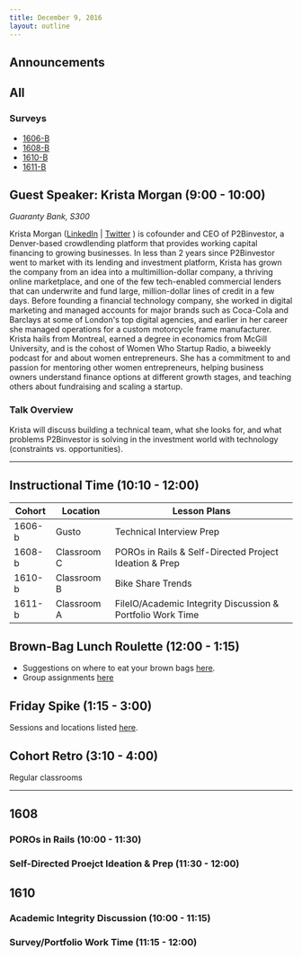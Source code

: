 ```yaml
---
title: December 9, 2016
layout: outline
---
```



## Announcements

## All

### Surveys
* [1606-B](https://goo.gl/forms/wZeY0zZB1FUkJMrd2)
* [1608-B](https://goo.gl/forms/aBcIbriVCoWBAOB23)
* [1610-B]()
* [1611-B](https://docs.google.com/a/casimircreative.com/forms/d/1E839RTDcuM0aXZa5fa3KlvK55yTTsy5pzvkdxlu04nk/edit?usp=drive_web)

## Guest Speaker: Krista Morgan (9:00 - 10:00)
*Guaranty Bank, S300*  

Krista Morgan ([LinkedIn](https://www.linkedin.com/in/kristamorgan) | [Twitter](https://twitter.com/krismtl) ) is cofounder and CEO of P2Binvestor, a Denver-based crowdlending platform that provides working capital financing to growing businesses. In less than 2 years since P2Binvestor went to market with its lending and investment platform, Krista has grown the company from an idea into a multimillion-dollar company, a thriving online marketplace, and one of the few tech-enabled commercial lenders that can underwrite and fund large, million-dollar lines of credit in a few days. Before founding a financial technology company, she worked in digital marketing and managed accounts for major brands such as Coca-Cola and Barclays at some of London's top digital agencies, and earlier in her career she managed operations for a custom motorcycle frame manufacturer. Krista hails from Montreal, earned a degree in economics from McGill University, and is the cohost of Women Who Startup Radio, a biweekly podcast for and about women entrepreneurs. She has a commitment to and passion for mentoring other women entrepreneurs, helping business owners understand finance options at different growth stages, and teaching others about fundraising and scaling a startup.


### Talk Overview

Krista will discuss building a technical team, what she looks for, and what problems P2Binvestor is solving in the investment world with technology (constraints vs. opportunities).


***

## Instructional Time (10:10 - 12:00)

| Cohort | Location | Lesson Plans |
| ------ | -------- | ------------ |
| 1606-b | Gusto | Technical Interview Prep |
| 1608-b | Classroom C | POROs in Rails & Self-Directed Project Ideation & Prep |
| 1610-b | Classroom B | Bike Share Trends |
| 1611-b | Classroom A | FileIO/Academic Integrity Discussion & Portfolio Work Time|

## Brown-Bag Lunch Roulette (12:00 - 1:15)

* Suggestions on where to eat your brown bags [here](http://goo.gl/mHcSpv).
* Group assignments [here](https://github.com/turingschool/interdisciplinary-planning/blob/master/groups/20161202.markdown)

## Friday Spike (1:15 - 3:00)

Sessions and locations listed [here](https://docs.google.com/spreadsheets/d/1K5JRLoSOHwv4SqE3B6uuXNFuZ9chn3Xop_9fpB9Wyh4/edit?usp=sharing).

## Cohort Retro (3:10 - 4:00)
Regular classrooms


***

## 1608

### POROs in Rails (10:00 - 11:30)

### Self-Directed Proejct Ideation & Prep (11:30 - 12:00)


## 1610

### Academic Integrity Discussion (10:00 - 11:15)

### Survey/Portfolio Work Time (11:15 - 12:00)
